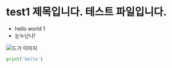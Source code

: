 # test1 제목입니다. 테스트 파일입니다.

* hello world 1
* 눈누난나!

![드가 이미지](img/degas.jpg)

```py
print('hello')
```